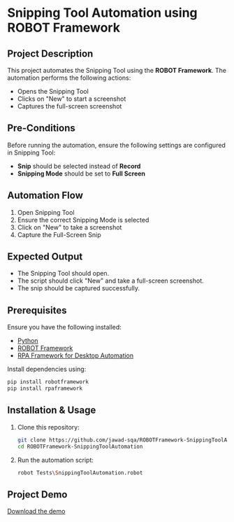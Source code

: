 # Snipping Tool Automation using ROBOT Framework

## Project Description
This project automates the Snipping Tool using the **ROBOT Framework**. The automation performs the following actions:
- Opens the Snipping Tool
- Clicks on "New" to start a screenshot
- Captures the full-screen screenshot

## Pre-Conditions
Before running the automation, ensure the following settings are configured in Snipping Tool:
- **Snip** should be selected instead of **Record**
- **Snipping Mode** should be set to **Full Screen**

## Automation Flow
1. Open Snipping Tool
2. Ensure the correct Snipping Mode is selected
3. Click on "New" to take a screenshot
4. Capture the Full-Screen Snip

## Expected Output
- The Snipping Tool should open.
- The script should click "New" and take a full-screen screenshot.
- The snip should be captured successfully.

## Prerequisites
Ensure you have the following installed:
- [Python](https://www.python.org/downloads/)
- [ROBOT Framework](https://robotframework.org/)
- [RPA Framework for Desktop Automation](https://rpaframework.org/)

Install dependencies using:
```sh
pip install robotframework
pip install rpaframework
```

## Installation & Usage
1. Clone this repository:
   ```sh
   git clone https://github.com/jawad-sqa/ROBOTFramework-SnippingToolAutomation.git
   cd ROBOTFramework-SnippingToolAutomation
   ```
2. Run the automation script:
   ```sh
   robot Tests\SnippingToolAutomation.robot
   ```

## Project Demo
[Download the demo](https://github.com/jawad-sqa/ROBOTFramework-SnippingToolAutomation/blob/main/Project_Demo_Video.mp4)
